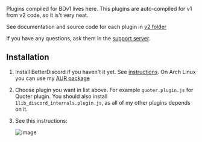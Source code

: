 Plugins compiled for BDv1 lives here. This plugins are auto-compiled for v1 from v2 code, so it is't very neat.

See documentation and source code for each plugin in [v2 folder](../v2)

If you have any questions, ask them in the [support server](https://discord.gg/MC5dJdE). 

## Installation
1. Install BetterDiscord if you haven't it yet. See [instructions](https://github.com/Jiiks/BetterDiscordApp/blob/master/README.md#windows-universal-installer). On Arch Linux you can use my [AUR package](https://aur.archlinux.org/packages/betterdiscord-git/) 
2. Choose plugin you want in list above. For example `quoter.plugin.js` for Quoter plugin. You should also install `1lib_discord_internals.plugin.js`, as all of my other plugins depends on it.
3. See this instructions:

    ![image](https://cdn.discordapp.com/attachments/84617750827261952/312679447579066368/unknown.png)